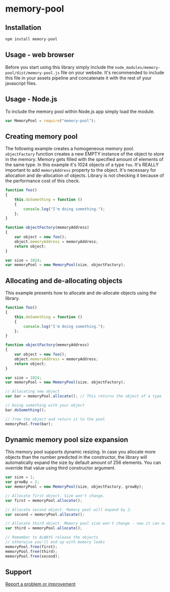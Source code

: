 # memory-pool

## Installation

```bash
npm install memory-pool
```

## Usage - web browser

Before you start using this library simply include the `node_modules/memory-pool/dist/memory-pool.js` file on your website.
It's recommended to include this file in your assets pipeline and concatenate it with the rest of your javascript files.

## Usage - Node.js

To include the memory pool within Node.js app simply load the module.

```javascript
var MemoryPool = require("memory-pool");
```

## Creating memory pool

The following example creates a homogeneous memory pool. `objectFactory` function creates
a new EMPTY instance of the object to store in the memory. Memory gets filled with
the specified amount of elements of the same type. In this example it's 1024 objects of
a type `foo`. It's REALLY important to add `memoryAddress` property to the object.
It's necessary for allocation and de-allocation of objects. Library is not checking it
because of the performance cost of this check.
```javascript
function foo()
{
    this.doSomething = function ()
    {
        console.log("I'm doing something.");
    };
}

function objectFactory(memoryAddress)
{
    var object = new foo();
    object.memoryAddress = memoryAddress;
    return object;
}

var size = 1024;
var memoryPool = new MemoryPool(size, objectFactory);
```

## Allocating and de-allocating objects

This example presents how to allocate and de-allocate objects using the library.

```javascript
function foo()
{
    this.doSomething = function ()
    {
        console.log("I'm doing something.");
    };
}

function objectFactory(memoryAddress)
{
    var object = new foo();
    object.memoryAddress = memoryAddress;
    return object;
}

var size = 1024;
var memoryPool = new MemoryPool(size, objectFactory);

// Allocating new object
var bar = memoryPool.allocate(); // This returns the object of a type 'foo'

// Doing something with your object
bar.doSomething();

// free the object and return it to the pool
memoryPool.free(bar);
```

## Dynamic memory pool size expansion

This memory pool supports dynamic resizing. In case you allocate more objects than the number
predicted in the constructor, the library will automatically expand the size by default amount of 256 elements.
You can override that value using third constructor argument.

```javascript
var size = 1;
var growBy = 2;
var memoryPool = new MemoryPool(size, objectFactory, growBy);

// Allocate first object. Size won't change.
var first = memoryPool.allocate();

// Allocate second object. Memory pool will expand by 2.
var second = memoryPool.allocate();

// Allocate third object. Memory pool size won't change - now it can accommodate 3 objects.
var third = memoryPool.allocate();

// Remember to ALWAYS release the objects
// otherwise you'll end up with memory leaks
memoryPool.free(first);
memoryPool.free(third);
memoryPool.free(second);
```

## Support

[Report a problem or improvement](https://github.com/tmikus/memory-pool/issues)